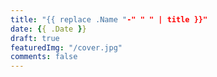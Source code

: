 ```yaml
---
title: "{{ replace .Name "-" " " | title }}"
date: {{ .Date }}
draft: true
featuredImg: "/cover.jpg"
comments: false
---
```


